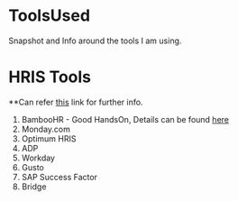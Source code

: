 # ToolsUsed
Snapshot and Info around the tools I am using.

# HRIS Tools
**Can refer [this](https://www.indeed.com/recruitment/c/info/hris-software-tools) link for further info.
1. BambooHR - Good HandsOn, Details can be found [here](/BambooHR/Info.md)
2. Monday.com
3. Optimum HRIS
4. ADP
5. Workday
6. Gusto
7. SAP Success Factor
8. Bridge
